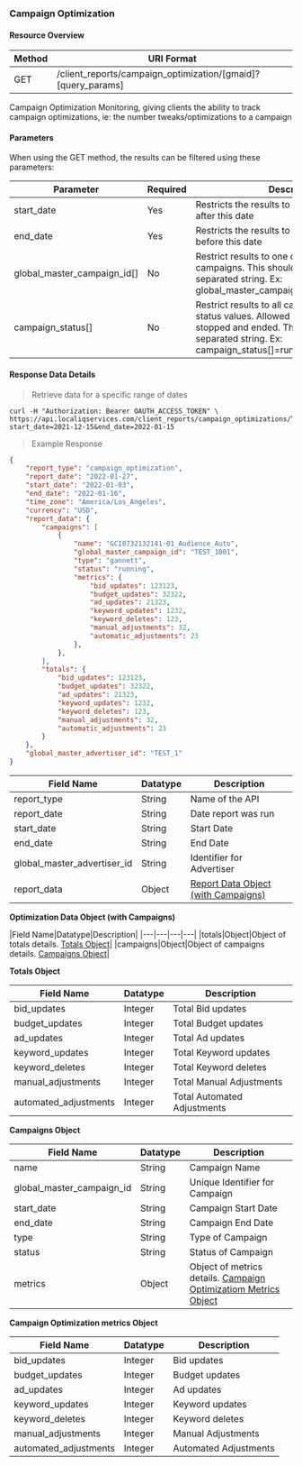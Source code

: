 ### **Campaign Optimization**

#### Resource Overview&nbsp;

|Method|URI Format|
|---|---|
|GET|/client_reports/campaign_optimization/[gmaid]?[query_params]|

Campaign Optimization Monitoring, giving clients the ability to track campaign optimizations, ie: the number tweaks/optimizations to a campaign
#### Parameters&nbsp;

When using the GET method, the results can be filtered using these parameters:

|Parameter|Required|Description|
|---|---|---|
|start_date|Yes|Restricts the results to those occurring on or after this date|
|end_date|Yes|Restricts the results to those occurring on or before this date|
|global_master_campaign_id[]|No|Restrict results to one or more specific campaigns. This should be a comma separated string. Ex: global_master_campaign_id[]=TEST_1,TEST_2|
|campaign_status[]|No|Restrict results to all campaigns with given status values.  Allowed values are running, stopped and ended. This should be a comma separated string. Ex: campaign_status[]=running,stopped|

#### Response Data Details&nbsp;

> Retrieve data for a specific range of dates

```
curl -H "Authorization: Bearer OAUTH_ACCESS_TOKEN" \
https://api.localiqservices.com/client_reports/campaign_optimizations/TEST_1?start_date=2021-12-15&end_date=2022-01-15
```

> Example Response

```json
{
    "report_type": "campaign_optimization",
    "report_date": "2022-01-27",
    "start_date": "2022-01-03",
    "end_date": "2022-01-16",
    "time_zone": "America/Los_Angeles",
    "currency": "USD",
    "report_data": {
        "campaigns": [
            {
                "name": "GCI0732132141-01_Audience_Auto",
                "global_master_campaign_id": "TEST_1001",
                "type": "gannett",
                "status": "running",
                "metrics": {
                    "bid_updates": 123123,
                    "budget_updates": 32322,
                    "ad_updates": 21323,
                    "keyword_updates": 1232,
                    "keyword_deletes": 123,
                    "manual_adjustments": 32,
                    "automatic_adjustments": 23
                },
            },
        ],
        "totals": {
            "bid_updates": 123123,
            "budget_updates": 32322,
            "ad_updates": 21323,
            "keyword_updates": 1232,
            "keyword_deletes": 123,
            "manual_adjustments": 32,
            "automatic_adjustments": 23
        }
    },
    "global_master_advertiser_id": "TEST_1"
}
```

|Field Name|Datatype|Description|
|---|---|---|
|report_type|String|Name of the API|
|report_date|String|Date report was run|
|start_date|String|Start Date|
|end_date|String|End Date|
|global_master_advertiser_id|String|Identifier for Advertiser|
|report_data|Object|[Report Data Object (with Campaigns)](#campaign_optimization_data)|

<a name="campaign_optimization_data"></a>
**Optimization Data Object (with Campaigns)**

|Field Name|Datatype|Description|
|---|---|---|---|
|totals|Object|Object of totals details. [Totals Object](#opttotals)|
|campaigns|Object|Object of campaigns details. [Campaigns Object](#optcampaigns)|

<a name="opttotals"></a>
**Totals Object**

|Field Name|Datatype|Description|
|---|---|---|
|bid_updates|Integer|Total Bid updates|
|budget_updates|Integer|Total Budget updates|
|ad_updates|Integer|Total Ad updates|
|keyword_updates|Integer|Total Keyword updates|
|keyword_deletes|Integer|Total Keyword deletes|
|manual_adjustments|Integer|Total Manual Adjustments|
|automated_adjustments|Integer|Total Automated Adjustments|

<a name="optcampaigns"></a>
**Campaigns Object**

|Field Name|Datatype|Description|
|---|---|---|
|name|String|Campaign Name|
|global_master_campaign_id|String|Unique Identifier for Campaign|
|start_date|String|Campaign Start Date|
|end_date|String|Campaign End Date|
|type|String|Type of Campaign|
|status|String|Status of Campaign|
|metrics|Object|Object of metrics details. [Campaign Optimizatiom Metrics Object](#campaignmetrics)|

<a name="campaignmetrics"></a>
**Campaign Optimization metrics Object**

|Field Name|Datatype|Description|
|---|---|---|
|bid_updates|Integer|Bid updates|
|budget_updates|Integer|Budget updates|
|ad_updates|Integer|Ad updates|
|keyword_updates|Integer|Keyword updates|
|keyword_deletes|Integer|Keyword deletes|
|manual_adjustments|Integer|Manual Adjustments|
|automated_adjustments|Integer|Automated Adjustments|
